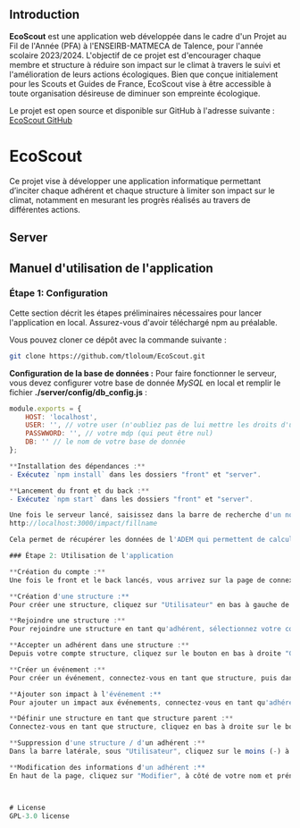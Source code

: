 ## Introduction

**EcoScout** est une application web développée dans le cadre d'un Projet au Fil de l'Année (PFA) à l'ENSEIRB-MATMECA de Talence, pour l'année scolaire 2023/2024. L'objectif de ce projet est d'encourager chaque membre et structure à réduire son impact sur le climat à travers le suivi et l'amélioration de leurs actions écologiques. Bien que conçue initialement pour les Scouts et Guides de France, EcoScout vise à être accessible à toute organisation désireuse de diminuer son empreinte écologique.

Le projet est open source et disponible sur GitHub à l'adresse suivante : [EcoScout GitHub](https://github.com/tloloum/EcoScout)
# EcoScout

Ce projet vise à développer une application informatique permettant d’inciter chaque adhérent et chaque structure à limiter son impact sur le climat, notamment en mesurant les progrès réalisés au travers de différentes actions.

## Server

## Manuel d'utilisation de l'application

### Étape 1: Configuration

Cette section décrit les étapes préliminaires nécessaires pour lancer l'application en local. Assurez-vous d'avoir téléchargé npm au préalable.

Vous pouvez cloner ce dépôt avec la commande suivante : 

```bash
git clone https://github.com/tloloum/EcoScout.git
```

**Configuration de la base de données :**
Pour faire fonctionner le serveur, vous devez configurer votre base de donnée *MySQL* en local et remplir le fichier **./server/config/db_config.js** : 
```js
module.exports = {
    HOST: 'localhost',
    USER: '', // votre user (n'oubliez pas de lui mettre les droits d'utilisation MySQL)
    PASSWWORD: '', // votre mdp (qui peut être nul)
    DB: '' // le nom de votre base de donnée
};

**Installation des dépendances :**
- Exécutez `npm install` dans les dossiers "front" et "server".

**Lancement du front et du back :**
- Exécutez `npm start` dans les dossiers "front" et "server".

Une fois le serveur lancé, saisissez dans la barre de recherche d'un nouvel onglet :
http://localhost:3000/impact/fillname

Cela permet de récupérer les données de l'ADEM qui permettent de calculer des impacts plus tard.

### Étape 2: Utilisation de l'application

**Création du compte :**
Une fois le front et le back lancés, vous arrivez sur la page de connexion. Commencez par créer un compte et renseigner le type de compte (compte parent, personnel...). Une fois le compte créé, renseignez les nom et prénom de l'adhérent. Vous avez désormais accès à un adhérent.

**Création d'une structure :**
Pour créer une structure, cliquez sur "Utilisateur" en bas à gauche de la barre latérale, puis sur le symbole plus (+) à côté de "Structures". Renseignez ensuite les informations sur la structure avant d'appuyer sur "créer". Une fois cela fait, vous pouvez sélectionner dans "Utilisateur" à quel compte vous voulez vous connecter : une structure parmi vos structures, ou un adhérent parmi vos adhérents.

**Rejoindre une structure :**
Pour rejoindre une structure en tant qu'adhérent, sélectionnez votre compte adhérent, puis cliquez sur "rejoindre une structure" en haut à gauche de votre barre latérale. Renseignez le nom de la structure que vous souhaitez rejoindre, puis appuyez sur "entrée". Si la structure que vous recherchez existe, un bouton apparaît. Cliquez dessus, puis appuyez sur "rejoindre". Cela crée une demande pour rejoindre la structure.

**Accepter un adhérent dans une structure :**
Depuis votre compte structure, cliquez sur le bouton en bas à droite "Gérer les membres", puis sur "Demandes en attente". Vous accédez à vos demandes en attente et pouvez les accepter ou les refuser.

**Créer un événement :**
Pour créer un événement, connectez-vous en tant que structure, puis dans l'onglet "événement", cliquez sur "Ajouter un événement" et renseignez le formulaire.

**Ajouter son impact à l'événement :**
Pour ajouter un impact aux événements, connectez-vous en tant qu'adhérent appartenant à la structure organisant l'événement. Cliquez sur "Ajouter un impact", renseignez votre impact parmi ceux disponibles dans la base de données de l'ADEM, puis remplissez le formulaire associé. Une fois cela fait, les impacts sont calculés et ajoutés à l'événement.

**Définir une structure en tant que structure parent :**
Connectez-vous en tant que structure, cliquez en bas à droite sur le bouton "Gérer les membres", puis sur "Gérer la hiérarchie". Renseignez la structure parente de la même manière que pour rejoindre une structure. Il ne s'agit pas d'une demande, vous définissez directement la structure comme parente.

**Suppression d'une structure / d'un adhérent :**
Dans la barre latérale, sous "Utilisateur", cliquez sur le moins (-) à côté de "structure" ou "adhérent", puis sur le moins à côté du compte que vous voulez supprimer.

**Modification des informations d'un adhérent :**
En haut de la page, cliquez sur "Modifier", à côté de votre nom et prénom. Renseignez les nouvelles informations, puis cliquez sur "Soumettre".



# License 
GPL-3.0 license